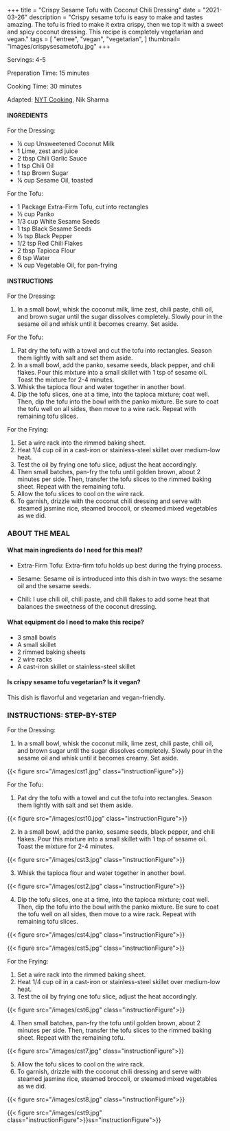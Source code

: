 +++
title = "Crispy Sesame Tofu with Coconut Chili Dressing"
date = "2021-03-26"
description = "Crispy sesame tofu is easy to make and tastes amazing. The tofu is fried to make it extra crispy, then we top it with a sweet and spicy coconut dressing. This recipe is completely vegetarian and vegan."
tags = [
    "entree",
    "vegan",
    "vegetarian",
]
thumbnail= "images/crispysesametofu.jpg"
+++

Servings: 4-5 <!--more-->

Preparation Time: 15 minutes 

Cooking Time: 30 minutes

Adapted: [NYT Cooking](https://cooking.nytimes.com/recipes/1021982-sesame-tofu-with-coconut-lime-dressing-and-spinach), Nik Sharma 

#### INGREDIENTS 

For the Dressing:

* ¼ cup Unsweetened Coconut Milk
* 1 Lime, zest and juice
* 2 tbsp Chili Garlic Sauce 
* 1 tsp Chili Oil   
* 1 tsp Brown Sugar
* ¼ cup Sesame Oil, toasted 

For the Tofu:

* 1 Package Extra-Firm Tofu, cut into rectangles 
* ½ cup Panko 
* 1/3 cup White Sesame Seeds 
* 1 tsp Black Sesame Seeds 
* ½ tsp Black Pepper
* 1/2 tsp Red Chili Flakes
* 2 tbsp Tapioca Flour 
* 6 tsp Water 
* ¼ cup Vegetable Oil, for pan-frying
   
#### INSTRUCTIONS 

For the Dressing: 

1. In a small bowl, whisk the coconut milk, lime zest, chili paste, chili oil, and brown sugar until the sugar dissolves completely. Slowly pour in the sesame oil and whisk until it becomes creamy. Set aside. 

For the Tofu: 

1. Pat dry the tofu with a towel and cut the tofu into rectangles. Season them lightly with salt and set them aside. 
2. In a small bowl, add the panko, sesame seeds, black pepper, and chili flakes. Pour this mixture into a small skillet with 1 tsp of sesame oil. Toast the mixture for 2-4 minutes. 
3. Whisk the tapioca flour and water together in another bowl. 
4. Dip the tofu slices, one at a time, into the tapioca mixture; coat well. Then, dip the tofu into the bowl with the panko mixture. Be sure to coat the tofu well on all sides, then move to a wire rack. Repeat with remaining tofu slices.

For the Frying: 

1. Set a wire rack into the rimmed baking sheet.
2. Heat 1/4 cup oil in a cast-iron or stainless-steel skillet over medium-low heat. 
3. Test the oil by frying one tofu slice, adjust the heat accordingly. 
4. Then small batches, pan-fry the tofu until golden brown, about 2 minutes per side. Then, transfer the tofu slices to the rimmed baking sheet. Repeat with the remaining tofu. 
5. Allow the tofu slices to cool on the wire rack. 
6. To garnish, drizzle with the coconut chili dressing and serve with steamed jasmine rice, steamed broccoli, or steamed mixed vegetables as we did. 

### ABOUT THE MEAL

#### What main ingredients do I need for this meal?

* Extra-Firm Tofu: Extra-firm tofu holds up best during the frying process. 

* Sesame: Sesame oil is introduced into this dish in two ways: the sesame oil and the sesame seeds. 

* Chili: I use chili oil, chili paste, and chili flakes to add some heat that balances the sweetness of the coconut dressing. 

#### What equipment do I need to make this recipe?

* 3 small bowls 
* A small skillet 
* 2 rimmed baking sheets
* 2 wire racks 
* A cast-iron skillet or stainless-steel skillet 

#### Is crispy sesame tofu vegetarian? Is it vegan?

This dish is flavorful and vegetarian and vegan-friendly.

### INSTRUCTIONS: STEP-BY-STEP 

For the Dressing: 

1. In a small bowl, whisk the coconut milk, lime zest, chili paste, chili oil, and brown sugar until the sugar dissolves completely. Slowly pour in the sesame oil and whisk until it becomes creamy. Set aside. 

{{< figure src="/images/cst1.jpg" class="instructionFigure">}}


For the Tofu: 

1. Pat dry the tofu with a towel and cut the tofu into rectangles. Season them lightly with salt and set them aside. 

{{< figure src="/images/cst10.jpg" class="instructionFigure">}}

2. In a small bowl, add the panko, sesame seeds, black pepper, and chili flakes. Pour this mixture into a small skillet with 1 tsp of sesame oil. Toast the mixture for 2-4 minutes. 

{{< figure src="/images/cst3.jpg" class="instructionFigure">}}

3. Whisk the tapioca flour and water together in another bowl. 

{{< figure src="/images/cst2.jpg" class="instructionFigure">}}

4. Dip the tofu slices, one at a time, into the tapioca mixture; coat well. Then, dip the tofu into the bowl with the panko mixture. Be sure to coat the tofu well on all sides, then move to a wire rack. Repeat with remaining tofu slices.

{{< figure src="/images/cst4.jpg" class="instructionFigure">}}

{{< figure src="/images/cst5.jpg" class="instructionFigure">}}

For the Frying: 

1. Set a wire rack into the rimmed baking sheet.
2. Heat 1/4 cup oil in a cast-iron or stainless-steel skillet over medium-low heat. 
3. Test the oil by frying one tofu slice, adjust the heat accordingly. 

{{< figure src="/images/cst6.jpg" class="instructionFigure">}}

4. Then small batches, pan-fry the tofu until golden brown, about 2 minutes per side. Then, transfer the tofu slices to the rimmed baking sheet. Repeat with the remaining tofu. 

{{< figure src="/images/cst7.jpg" class="instructionFigure">}}

5. Allow the tofu slices to cool on the wire rack. 
6. To garnish, drizzle with the coconut chili dressing and serve with steamed jasmine rice, steamed broccoli, or steamed mixed vegetables as we did. 

{{< figure src="/images/cst8.jpg" class="instructionFigure">}}

{{< figure src="/images/cst9.jpg" class="instructionFigure">}}ss="instructionFigure">}}

